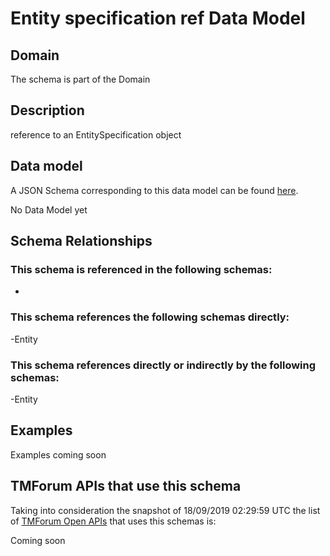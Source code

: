 # Entity specification ref Data Model

## Domain

The  schema is part of the  Domain

## Description

reference to an EntitySpecification object

## Data model

A JSON Schema corresponding to this data model can be found
[here](https://github.com/tmforum-rand/schemas/blob/master/Common/EntitySpecificationRef.schema.json).

No Data Model yet

## Schema Relationships

### This schema is referenced in the following schemas:

-

### This schema references the following schemas directly:

-Entity

### This schema references directly or indirectly by the following schemas:

-Entity



## Examples

Examples coming soon

## TMForum APIs that use this schema

Taking into consideration the snapshot of 18/09/2019 02:29:59 UTC the list of [TMForum Open APIs](https://www.tmforum.org/open-apis/) that uses this schemas is:

Coming soon